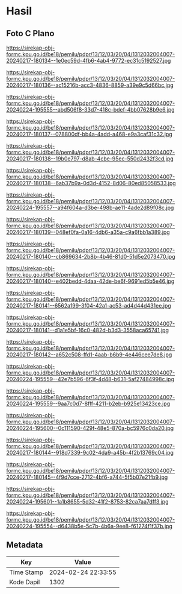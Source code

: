 # Hasil

## Foto C Plano

https://sirekap-obj-formc.kpu.go.id/be18/pemilu/pdpr/13/12/03/20/04/1312032004007-20240217-180134--1e0ec59d-4fb6-4ab4-9772-ec31c5192527.jpg

https://sirekap-obj-formc.kpu.go.id/be18/pemilu/pdpr/13/12/03/20/04/1312032004007-20240217-180136--ac15216b-acc3-4836-8859-a39e9c5d66bc.jpg

https://sirekap-obj-formc.kpu.go.id/be18/pemilu/pdpr/13/12/03/20/04/1312032004007-20240224-195555--abd506f8-33d7-418c-bdef-4bb07628b9e6.jpg

https://sirekap-obj-formc.kpu.go.id/be18/pemilu/pdpr/13/12/03/20/04/1312032004007-20240217-180137--078800df-bb4a-4add-a468-e9a3caf31c32.jpg

https://sirekap-obj-formc.kpu.go.id/be18/pemilu/pdpr/13/12/03/20/04/1312032004007-20240217-180138--19b0e797-d8ab-4cbe-95ec-550d2432f3cd.jpg

https://sirekap-obj-formc.kpu.go.id/be18/pemilu/pdpr/13/12/03/20/04/1312032004007-20240217-180138--6ab37b9a-0d3d-4152-8d06-80ed85058533.jpg

https://sirekap-obj-formc.kpu.go.id/be18/pemilu/pdpr/13/12/03/20/04/1312032004007-20240224-195557--a94f604a-d3be-498b-ae11-4ade2d89f08c.jpg

https://sirekap-obj-formc.kpu.go.id/be18/pemilu/pdpr/13/12/03/20/04/1312032004007-20240217-180139--048ef0fa-0a16-4db6-a35a-c9a6fbb1a389.jpg

https://sirekap-obj-formc.kpu.go.id/be18/pemilu/pdpr/13/12/03/20/04/1312032004007-20240217-180140--cb869634-2b8b-4b46-81d0-51d5e2073470.jpg

https://sirekap-obj-formc.kpu.go.id/be18/pemilu/pdpr/13/12/03/20/04/1312032004007-20240217-180140--e402bedd-4daa-42de-be6f-9691ed5b5e46.jpg

https://sirekap-obj-formc.kpu.go.id/be18/pemilu/pdpr/13/12/03/20/04/1312032004007-20240217-180141--6562a199-3f04-42a1-ac53-ad4d44d431ee.jpg

https://sirekap-obj-formc.kpu.go.id/be18/pemilu/pdpr/13/12/03/20/04/1312032004007-20240217-180141--d1a1e5bf-16c0-482d-b3d3-3558aca65741.jpg

https://sirekap-obj-formc.kpu.go.id/be18/pemilu/pdpr/13/12/03/20/04/1312032004007-20240217-180142--a652c508-ffd1-4aab-b6b9-4e446cee7de8.jpg

https://sirekap-obj-formc.kpu.go.id/be18/pemilu/pdpr/13/12/03/20/04/1312032004007-20240224-195559--42e7b596-6f3f-4d48-b631-5af27484998c.jpg

https://sirekap-obj-formc.kpu.go.id/be18/pemilu/pdpr/13/12/03/20/04/1312032004007-20240224-195559--9aa7c0d7-8fff-4211-b2eb-b925e13423ce.jpg

https://sirekap-obj-formc.kpu.go.id/be18/pemilu/pdpr/13/12/03/20/04/1312032004007-20240224-195600--0c111590-429f-48e5-870a-bc5976c0da20.jpg

https://sirekap-obj-formc.kpu.go.id/be18/pemilu/pdpr/13/12/03/20/04/1312032004007-20240217-180144--918d7339-9c02-4da9-a45b-4f2b13769c04.jpg

https://sirekap-obj-formc.kpu.go.id/be18/pemilu/pdpr/13/12/03/20/04/1312032004007-20240217-180145--4f9d7cce-2712-4bf6-a744-5f5b07e21fb9.jpg

https://sirekap-obj-formc.kpu.go.id/be18/pemilu/pdpr/13/12/03/20/04/1312032004007-20240224-195601--1a1b8655-5d32-41f2-8753-82ca7aa7dff3.jpg

https://sirekap-obj-formc.kpu.go.id/be18/pemilu/pdpr/13/12/03/20/04/1312032004007-20240224-195554--d6438b5e-5c7b-4b6a-9ee8-f61274f1f37b.jpg


## Metadata

| Key        | Value               |
| ---------- | ------------------- |
| Time Stamp | 2024-02-24 22:33:55 |
| Kode Dapil | 1302                |



